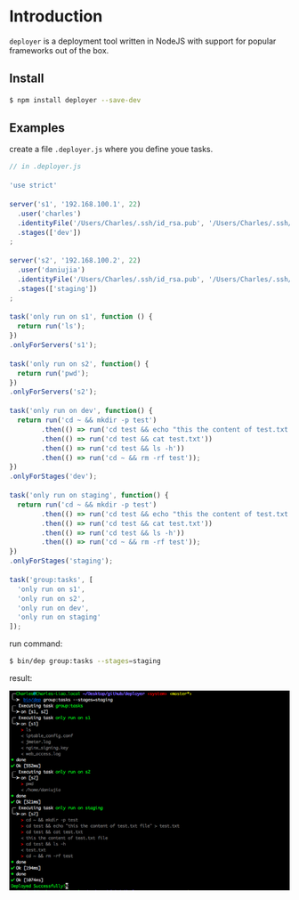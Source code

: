 # Introduction

`deployer` is a deployment tool written in NodeJS with support for popular frameworks out of the box.

## Install 

```bash
$ npm install deployer --save-dev
```

## Examples

create a file `.deployer.js` where you define youe tasks. 

```js
// in .deployer.js

'use strict'

server('s1', '192.168.100.1', 22)
  .user('charles')
  .identityFile('/Users/Charles/.ssh/id_rsa.pub', '/Users/Charles/.ssh/id_rsa', null)
  .stages(['dev'])
;

server('s2', '192.168.100.2', 22)
  .user('daniujia')
  .identityFile('/Users/Charles/.ssh/id_rsa.pub', '/Users/Charles/.ssh/id_rsa', null)
  .stages(['staging'])
;

task('only run on s1', function () {
  return run('ls');
})
.onlyForServers('s1');

task('only run on s2', function() {
  return run('pwd');
})
.onlyForServers('s2');

task('only run on dev', function() {
  return run('cd ~ && mkdir -p test')
        .then(() => run('cd test && echo "this the content of test.txt file" > test.txt'))
        .then(() => run('cd test && cat test.txt'))
        .then(() => run('cd test && ls -h'))
        .then(() => run('cd ~ && rm -rf test'));
})
.onlyForStages('dev');

task('only run on staging', function() {
  return run('cd ~ && mkdir -p test')
        .then(() => run('cd test && echo "this the content of test.txt file" > test.txt'))
        .then(() => run('cd test && cat test.txt'))
        .then(() => run('cd test && ls -h'))
        .then(() => run('cd ~ && rm -rf test'));
})
.onlyForStages('staging');

task('group:tasks', [
  'only run on s1',
  'only run on s2',
  'only run on dev',
  'only run on staging'
]);
```

run command:

```bash
$ bin/dep group:tasks --stages=staging
```

result:

![result](./result.png)
